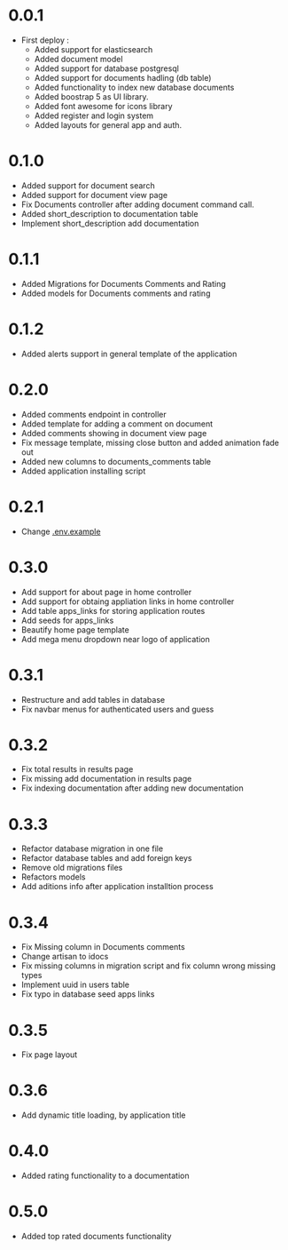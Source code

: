 # 0.0.1
- First deploy :
    - Added support for elasticsearch
    - Added document model
    - Added support for database postgresql
    - Added support for documents hadling (db table)
    - Added functionality to index new database documents
    - Added boostrap 5 as UI library.
    - Added font awesome for icons library
    - Added register and login system
    - Added layouts for general app and auth.


# 0.1.0
- Added support for document search
- Added support for document view page
- Fix Documents controller after adding document command call.
- Added short_description to documentation table
- Implement short_description add documentation 

# 0.1.1
- Added Migrations for Documents Comments and Rating
- Added models for Documents comments and rating

# 0.1.2
- Added alerts support in general template of the application

# 0.2.0 
- Added comments endpoint in controller
- Added template for adding a comment on document 
- Added comments showing in document view page
- Fix message template, missing close button and added animation fade out
- Added new columns to documents_comments table
- Added application installing script

# 0.2.1
- Change [.env.example](.env.example)

# 0.3.0
- Add support for about page in home controller
- Add support for obtaing appliation links in home controller
- Add table apps_links for storing application routes
- Add seeds for apps_links
- Beautify home page template
- Add mega menu dropdown near logo of application 

# 0.3.1
- Restructure and add tables in database
- Fix navbar menus for authenticated users and guess

# 0.3.2 
- Fix total results in results page
- Fix missing add documentation in results page
- Fix indexing documentation after adding new documentation

# 0.3.3
- Refactor database migration in one file
- Refactor database tables and add foreign keys
- Remove old migrations files
- Refactors models
- Add aditions info after application installtion process

# 0.3.4
- Fix Missing column in Documents comments
- Change artisan to idocs 
- Fix missing columns in migration script and fix column wrong missing types
- Implement uuid in users table
- Fix typo in database seed apps links

# 0.3.5
- Fix page layout

# 0.3.6
- Add dynamic title loading, by application title

# 0.4.0
- Added rating functionality to a documentation

# 0.5.0
- Added top rated documents functionality

